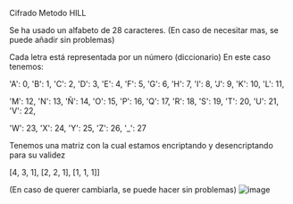 Cifrado Metodo HILL

Se ha usado un alfabeto de 28 caracteres. (En caso de necesitar mas, se puede añadir sin problemas)

Cada letra está representada por un número (diccionario) En este caso tenemos:

'A': 0, 'B': 1, 'C': 2, 'D': 3, 'E': 4, 'F': 5, 'G': 6, 'H': 7, 'I': 8, 'J': 9, 'K': 10, 'L': 11,

'M': 12, 'N': 13, 'Ñ': 14, 'O': 15, 'P': 16, 'Q': 17, 'R': 18, 'S': 19, 'T': 20, 'U': 21, 'V': 22,

'W': 23, 'X': 24, 'Y': 25, 'Z': 26, '_': 27

Tenemos una matriz con la cual estamos encriptando y desencriptando para su validez

[4, 3, 1], [2, 2, 1], [1, 1, 1]]

(En caso de querer cambiarla, se puede hacer sin problemas)
![image](https://github.com/user-attachments/assets/97ff5f0a-dd82-4139-bd4a-c9d222acb13d)
